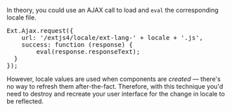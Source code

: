 In theory, you could use an AJAX call to load and <code>eval</code> the corresponding locale file.

<pre class="runnable readonly 140">
Ext.Ajax.request({
    url: '/extjs4/locale/ext-lang-' + locale + '.js',
    success: function (response) {
        eval(response.responseText);
  }
});
</pre>

However, locale values are used when components are _created_ &mdash; there's no way to 
refresh them after-the-fact. Therefore, with this technique you'd need to destroy and
recreate your user interface for the change in locale to be reflected.
